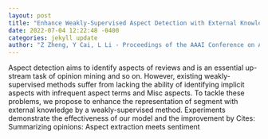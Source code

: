 ```yaml
--- 
layout: post 
title: "Enhance Weakly-Supervised Aspect Detection with External Knowledge (Student Abstract)" 
date: 2022-07-04 12:22:48 -0400 
categories: jekyll update 
author: "Z Zheng, Y Cai, L Li - Proceedings of the AAAI Conference on Artificial , 2022" 
--- 
```

Aspect detection aims to identify aspects of reviews and is an essential up-stream task of opinion mining and so on. However, existing weakly-supervised methods suffer from lacking the ability of identifying implicit aspects with infrequent aspect terms and Misc aspects. To tackle these problems, we propose to enhance the representation of segment with external knowledge by a weakly-supervised method. Experiments demonstrate the effectiveness of our model and the improvement by Cites: Summarizing opinions: Aspect extraction meets sentiment